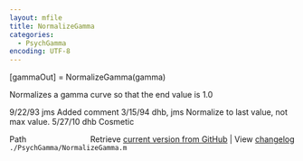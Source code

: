 ```yaml
---
layout: mfile
title: NormalizeGamma
categories:
  - PsychGamma
encoding: UTF-8
---
```


\[gammaOut\] = NormalizeGamma\(gamma\)

Normalizes a gamma curve so that the end value is 1.0

9/22/93   jms   Added comment
3/15/94 dhb, jms Normalize to last value, not max value.
5/27/10   dhb   Cosmetic


<div class="code_header" style="text-align:right;">
  <span style="float:left;">Path&nbsp;&nbsp;</span> <span class="counter">Retrieve <a href=
  "https://raw.github.com/Psychtoolbox-3/Psychtoolbox-3/beta/./PsychGamma/NormalizeGamma.m">current version from GitHub</a> | View <a href=
  "https://github.com/Psychtoolbox-3/Psychtoolbox-3/commits/beta/./PsychGamma/NormalizeGamma.m">changelog</a></span>
</div>
<div class="code">
  <code>./PsychGamma/NormalizeGamma.m</code>
</div>
